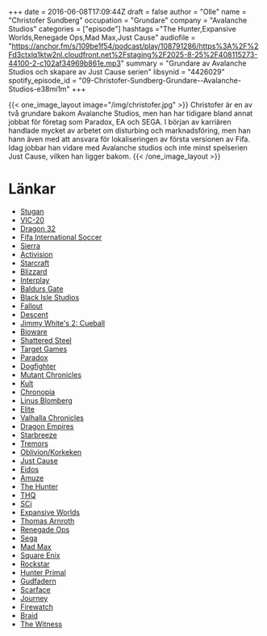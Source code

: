 +++
date = 2016-06-08T17:09:44Z
draft = false
author = "Olle"
name = "Christofer Sundberg"
occupation = "Grundare"
company = "Avalanche Studios"
categories = ["episode"]
hashtags ="The Hunter,Expansive Worlds,Renegade Ops,Mad Max,Just Cause"
audiofile = "https://anchor.fm/s/109be1f54/podcast/play/108791286/https%3A%2F%2Fd3ctxlq1ktw2nl.cloudfront.net%2Fstaging%2F2025-8-25%2F408115273-44100-2-c102af34969b861e.mp3"
summary = "Grundare av Avalanche Studios och skapare av Just Cause serien"
libsynid = "4426029"
spotify_episode_id = "09-Christofer-Sundberg-Grundare--Avalanche-Studios-e38mi1m"
+++

{{< one_image_layout image="/img/christofer.jpg" >}}
Christofer är en av två grundare bakom Avalanche Studios, men han har tidigare
bland annat jobbat för företag som Paradox, EA och SEGA. I början av
karriären handlade mycket av arbetet om disturbing och marknadsföring,
men han hann även med att ansvara för lokaliseringen av första versionen
av Fifa. Idag jobbar han vidare med Avalanche studios och inte minst
spelserien Just Cause, vilken han ligger bakom.
{{< /one_image_layout >}}
# Länkar
* [Stugan](https://sv.wikipedia.org/wiki/Stugan)
* [VIC-20](https://en.wikipedia.org/wiki/Commodore_VIC-20)
* [Dragon 32](https://en.wikipedia.org/wiki/Dragon_32/64)
* [Fifa International Soccer](https://www.youtube.com/watch?v=14VhVDkXME0)
* [Sierra](https://en.wikipedia.org/wiki/Sierra_Entertainment)
* [Activision](https//en.wikipedia.org/wiki/Activision)
* [Starcraft](https://www.youtube.com/watch?v=jr2MDSdxcsA) 
* [Blizzard](https://en.wikipedia.org/wiki/Blizzard)
* [Interplay](https://en.wikipedia.org/wiki/Interplay_Entertainment)
* [Baldurs Gate](https://www.youtube.com/watch?v=7IHGRT7zhGI)
* [Black Isle Studios](https://en.wikipedia.org/wiki/Black_Isle_Studios)
* [Fallout](https://www.youtube.com/watch?v=5lgMrJpnnhM)
* [Descent](https://www.youtube.com/watch?v=MDcVoKYTgWA)
* [Jimmy White's 2: Cueball](https://www.youtube.com/watch?v=Y2EBnYYELP8)
* [Bioware](https://sv.wikipedia.org/wiki/Bioware)
* [Shattered Steel](https://en.wikipedia.org/wiki/Shattered_Steel)
* [Target Games](https://en.wikipedia.org/wiki/Target_Games)
* [Paradox](https://sv.wikipedia.org/wiki/Paradox_Entertainment_AB)
* [Dogfighter](https://www.youtube.com/watch?v=J_7K97CnRHw)
* [Mutant Chronicles](https://en.wikipedia.org/wiki/Mutant_Chronicles)
* [Kult](https://en.wikipedia.org/wiki/Kult_\(role-playing_game\))
* [Chronopia](http://www.chronopiaworld.com/)
* [Linus Blomberg](http://www.svd.se/han-satte-allt-pa-spel-och-skapade-sin-varld) 
* [Elite](https://www.youtube.com/watch?v=x6m4DwkYgGs)
* [Valhalla Chronicles](https://www.youtube.com/watch?v=fDznDEDi7GU)
* [Dragon Empires](https://en.wikipedia.org/wiki/Dragon_Empires)
* [Starbreeze](https://en.wikipedia.org/wiki/Starbreeze_Studios)
* [Tremors](https://www.youtube.com/watch?v=liJfZvXdiTE)
* [Oblivion/Korkeken](http://www.mobygames.com/company/oblivion-entertainment)
* [Just Cause](https://www.youtube.com/watch?v=dgaz0xGhBJo)
* [Eidos](https://en.wikipedia.org/wiki/Eidos_Interactive)
* [Amuze](https://en.wikipedia.org/wiki/Amuze)
* [The Hunter](https://www.thehunter.com/landing?src=)
* [THQ](https://en.wikipedia.org/wiki/THQ)
* [SCi](https://en.wikipedia.org/wiki/Square_Enix_Europe)
* [Expansive Worlds](http://www.expansiveworlds.com/)
* [Thomas Arnroth](https://twitter.com/arnroth?lang=en)
* [Renegade Ops](https://www.youtube.com/watch?v=GP_h4KUSdO0)
* [Sega](https://en.wikipedia.org/wiki/Sega)
* [Mad Max](https://www.youtube.com/watch?v=9hDPmTvqob0)
* [Square Enix](https://en.wikipedia.org/wiki/Square_Enix)
* [Rockstar](https://en.wikipedia.org/wiki/Rockstar_Games)
* [Hunter Primal](https://www.youtube.com/watch?v=a2gHHfO0o68)
* [Gudfadern](https://www.youtube.com/watch?v=sY1S34973zA)
* [Scarface](https://www.youtube.com/watch?v=7pQQHnqBa2E)
* [Journey](https://www.youtube.com/watch?v=mU3nNT4rcFg)
* [Firewatch](https://www.youtube.com/watch?v=kZX3MgsRb0A)
* [Braid](https://www.youtube.com/watch?v=uqtSKkyJgFM)
* [The Witness](https://www.youtube.com/watch?v=9ytwNUMdbcE)

